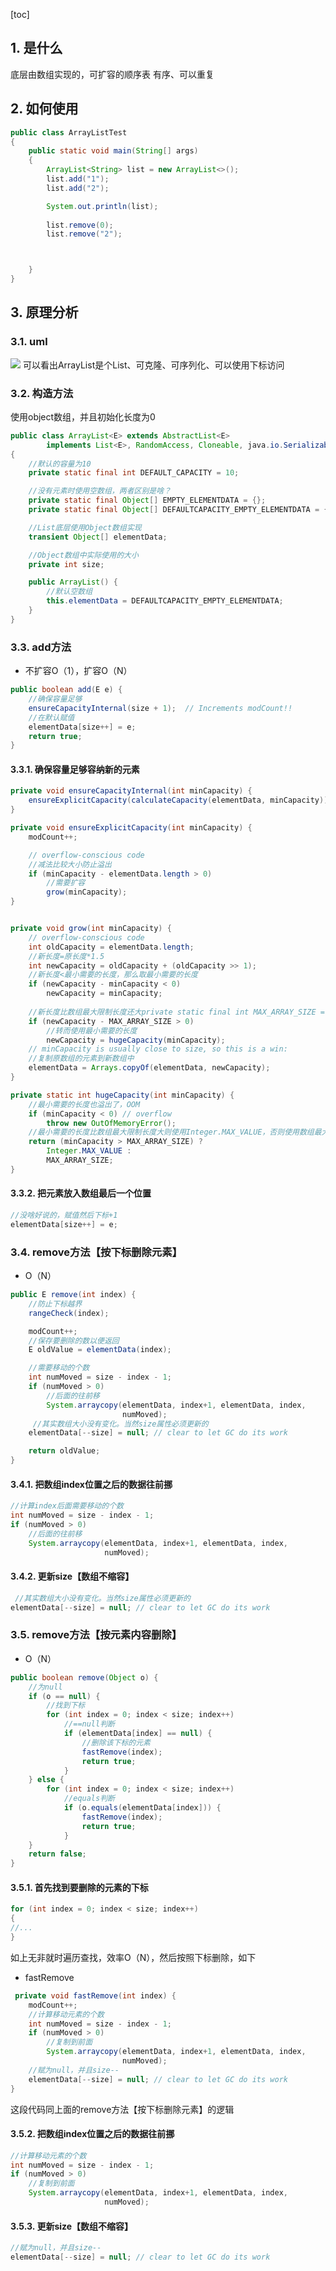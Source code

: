 [toc]

 

## 1. 是什么

底层由数组实现的，可扩容的顺序表
有序、可以重复

## 2. 如何使用

```java
public class ArrayListTest
{
    public static void main(String[] args)
    {
        ArrayList<String> list = new ArrayList<>();
        list.add("1");
        list.add("2");

        System.out.println(list);
        
        list.remove(0);
        list.remove("2");



    }
}
```


## 3. 原理分析
### 3.1. uml
![](https://raw.githubusercontent.com/TDoct/images/master/img/20200122170737.png)
可以看出ArrayList是个List、可克隆、可序列化、可以使用下标访问

### 3.2. 构造方法

使用object数组，并且初始化长度为0
```java
public class ArrayList<E> extends AbstractList<E>
        implements List<E>, RandomAccess, Cloneable, java.io.Serializable
{
    //默认的容量为10
    private static final int DEFAULT_CAPACITY = 10;

    //没有元素时使用空数组，两者区别是啥？
    private static final Object[] EMPTY_ELEMENTDATA = {};
    private static final Object[] DEFAULTCAPACITY_EMPTY_ELEMENTDATA = {};

    //List底层使用Object数组实现
    transient Object[] elementData; 

    //Object数组中实际使用的大小
    private int size;

    public ArrayList() {
        //默认空数组
        this.elementData = DEFAULTCAPACITY_EMPTY_ELEMENTDATA;
    }
}
```


### 3.3. add方法

- 不扩容O（1），扩容O（N）


```java
public boolean add(E e) {
	//确保容量足够
    ensureCapacityInternal(size + 1);  // Increments modCount!!
    //在默认赋值
    elementData[size++] = e;
    return true;
}

```

#### 3.3.1. 确保容量足够容纳新的元素
```java
private void ensureCapacityInternal(int minCapacity) {
    ensureExplicitCapacity(calculateCapacity(elementData, minCapacity));
}

private void ensureExplicitCapacity(int minCapacity) {
    modCount++;

    // overflow-conscious code
	//减法比较大小防止溢出
    if (minCapacity - elementData.length > 0)
    	//需要扩容
        grow(minCapacity);
}


private void grow(int minCapacity) {
    // overflow-conscious code
    int oldCapacity = elementData.length;
    //新长度=原长度*1.5
    int newCapacity = oldCapacity + (oldCapacity >> 1);
    //新长度<最小需要的长度，那么取最小需要的长度
    if (newCapacity - minCapacity < 0)
        newCapacity = minCapacity;
    
    //新长度比数组最大限制长度还大private static final int MAX_ARRAY_SIZE = Integer.MAX_VALUE - 8
    if (newCapacity - MAX_ARRAY_SIZE > 0)
    	//转而使用最小需要的长度
        newCapacity = hugeCapacity(minCapacity);
    // minCapacity is usually close to size, so this is a win:
    //复制原数组的元素到新数组中
    elementData = Arrays.copyOf(elementData, newCapacity);
}

private static int hugeCapacity(int minCapacity) {
	//最小需要的长度也溢出了，OOM
    if (minCapacity < 0) // overflow
        throw new OutOfMemoryError();
    //最小需要的长度比数组最大限制长度大则使用Integer.MAX_VALUE，否则使用数组最大限制长度
    return (minCapacity > MAX_ARRAY_SIZE) ?
        Integer.MAX_VALUE :
        MAX_ARRAY_SIZE;
}
```

#### 3.3.2. 把元素放入数组最后一个位置

```java
//没啥好说的，赋值然后下标+1
elementData[size++] = e;
```

### 3.4. remove方法【按下标删除元素】
- O（N）

```java
public E remove(int index) {
	//防止下标越界
    rangeCheck(index);

    modCount++;
    //保存要删除的数以便返回
    E oldValue = elementData(index);

	//需要移动的个数
    int numMoved = size - index - 1;
    if (numMoved > 0)
    	//后面的往前移
        System.arraycopy(elementData, index+1, elementData, index,
                         numMoved);
     //其实数组大小没有变化。当然size属性必须更新的
    elementData[--size] = null; // clear to let GC do its work

    return oldValue;
}
```


#### 3.4.1. 把数组index位置之后的数据往前挪

```java
//计算index后面需要移动的个数
int numMoved = size - index - 1;
if (numMoved > 0)
	//后面的往前移
    System.arraycopy(elementData, index+1, elementData, index,
                     numMoved);
```
#### 3.4.2. 更新size【数组不缩容】

```java
 //其实数组大小没有变化。当然size属性必须更新的
elementData[--size] = null; // clear to let GC do its work
```

### 3.5. remove方法【按元素内容删除】

- O（N）

```java
public boolean remove(Object o) {
    //为null
    if (o == null) {
    	//找到下标
        for (int index = 0; index < size; index++)
            //==null判断
            if (elementData[index] == null) {
            	//删除该下标的元素
                fastRemove(index);
                return true;
            }
    } else {
        for (int index = 0; index < size; index++)
            //equals判断
            if (o.equals(elementData[index])) {
                fastRemove(index);
                return true;
            }
    }
    return false;
}

```

#### 3.5.1. 首先找到要删除的元素的下标

```java
for (int index = 0; index < size; index++)
{
//...
}
```
如上无非就时遍历查找，效率O（N），然后按照下标删除，如下

- fastRemove
```java
 private void fastRemove(int index) {
    modCount++;
    //计算移动元素的个数
    int numMoved = size - index - 1;
    if (numMoved > 0)
    	//复制到前面
        System.arraycopy(elementData, index+1, elementData, index,
                         numMoved);
 	//赋为null，并且size--
    elementData[--size] = null; // clear to let GC do its work
}
```
这段代码同上面的remove方法【按下标删除元素】的逻辑

#### 3.5.2. 把数组index位置之后的数据往前挪
```java
//计算移动元素的个数
int numMoved = size - index - 1;
if (numMoved > 0)
	//复制到前面
    System.arraycopy(elementData, index+1, elementData, index,
                     numMoved);
```
#### 3.5.3. 更新size【数组不缩容】

```java
//赋为null，并且size--
elementData[--size] = null; // clear to let GC do its work
```
